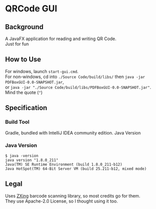 # QRCode GUI

## Background

A JavaFX application for reading and writing QR Code.  
Just for fun

## How to Use

For windows, launch `start-gui.cmd`.  
For non-windows, cd into `./Source Code/build/libs/` then `java -jar PDFBoxGUI-0.0-SNAPSHOT.jar`,  
or `java -jar "./Source Code/build/libs/PDFBoxGUI-0.0-SNAPSHOT.jar"`.  
Mind the quote (`"`)

## Specification

### Build Tool

Gradle, bundled with IntelliJ IDEA community edition.
Java Version

### Java Version

```CMD
$ java -version
java version "1.8.0_211"
Java(TM) SE Runtime Environment (build 1.8.0_211-b12)
Java HotSpot(TM) 64-Bit Server VM (build 25.211-b12, mixed mode)
```

## Legal

Uses [ZXing](https://github.com/zxing/zxing) barcode scanning library, so most credits go for them.  
They use Apache-2.0 License, so I thought using it too.
